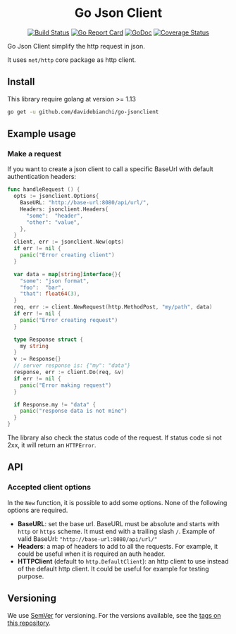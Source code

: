 <div align="center">

# Go Json Client

[![Build Status][github-actions-svg]][github-actions]
[![Go Report Card][go-report-card]][go-report-card-link]
[![GoDoc][godoc-svg]][godoc-link]
[![Coverage Status][coveralls-svg]][coveralls-link]

</div>

Go Json Client simplify the http request in json.

It uses `net/http` core package as http client.

## Install

This library require golang at version >= 1.13

```sh
go get -u github.com/davidebianchi/go-jsonclient
```

## Example usage

### Make a request

If you want to create a json client to call a specific BaseUrl with default
authentication headers:

```go
func handleRequest () {
  opts := jsonclient.Options{
    BaseURL: "http://base-url:8080/api/url/",
    Headers: jsonclient.Headers{
      "some":  "header",
      "other": "value",
    },
  }
  client, err := jsonclient.New(opts)
  if err != nil {
    panic("Error creating client")
  }

  var data = map[string]interface{}{
    "some": "json format",
    "foo":  "bar",
    "that": float64(3),
  }
  req, err := client.NewRequest(http.MethodPost, "my/path", data)
  if err != nil {
    panic("Error creating request")
  }

  type Response struct {
    my string
  }
  v := Response{}
  // server response is: {"my": "data"}
  response, err := client.Do(req, &v)
  if err != nil {
    panic("Error making request")
  }

  if Response.my != "data" {
    panic("response data is not mine")
  }
}
```

The library also check the status code of the request. If status code si not 2xx, it will return an `HTTPError`.

## API

### Accepted client options

In the `New` function, it is possible to add some options. None of the following options are required.

* **BaseURL**: set the base url. BaseURL must be absolute and starts with `http` or `https` scheme. It must end with a trailing slash `/`. Example of valid BaseUrl: `"http://base-url:8080/api/url/"`
* **Headers**: a map of headers to add to all the requests. For example, it could be useful when it is required an auth header.
* **HTTPClient** (default to `http.DefaultClient`): an http client to use instead of the default http client. It could be useful for example for testing purpose.

## Versioning

We use [SemVer][semver] for versioning. For the versions available,
see the [tags on this repository](https://github.com/davidebianchi/go-jsonclient/tags).

[github-actions]: https://github.com/davidebianchi/go-jsonclient/actions
[github-actions-svg]: https://github.com/davidebianchi/go-jsonclient/workflows/Test%20and%20build/badge.svg
[godoc-svg]: https://godoc.org/github.com/davidebianchi/go-jsonclient?status.svg
[godoc-link]: https://pkg.go.dev/github.com/davidebianchi/go-jsonclient
[go-report-card]: https://goreportcard.com/badge/github.com/davidebianchi/go-jsonclient
[go-report-card-link]: https://goreportcard.com/report/github.com/davidebianchi/go-jsonclient
[semver]: https://semver.org/
[coveralls-svg]: https://coveralls.io/repos/github/davidebianchi/go-jsonclient/badge.svg?branch=master
[coveralls-link]: https://coveralls.io/github/davidebianchi/go-jsonclient?branch=master
